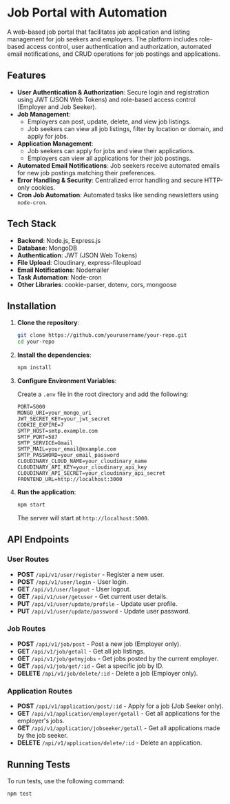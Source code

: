 # Job Portal with Automation

A web-based job portal that facilitates job application and listing management for job seekers and employers. The platform includes role-based access control, user authentication and authorization, automated email notifications, and CRUD operations for job postings and applications.

## Features

- **User Authentication & Authorization**: Secure login and registration using JWT (JSON Web Tokens) and role-based access control (Employer and Job Seeker).
- **Job Management**:
  - Employers can post, update, delete, and view job listings.
  - Job seekers can view all job listings, filter by location or domain, and apply for jobs.
- **Application Management**:
  - Job seekers can apply for jobs and view their applications.
  - Employers can view all applications for their job postings.
- **Automated Email Notifications**: Job seekers receive automated emails for new job postings matching their preferences.
- **Error Handling & Security**: Centralized error handling and secure HTTP-only cookies.
- **Cron Job Automation**: Automated tasks like sending newsletters using `node-cron`.

## Tech Stack

- **Backend**: Node.js, Express.js
- **Database**: MongoDB
- **Authentication**: JWT (JSON Web Tokens)
- **File Upload**: Cloudinary, express-fileupload
- **Email Notifications**: Nodemailer
- **Task Automation**: Node-cron
- **Other Libraries**: cookie-parser, dotenv, cors, mongoose

## Installation

1. **Clone the repository**:

    ```bash
    git clone https://github.com/yourusername/your-repo.git
    cd your-repo
    ```

2. **Install the dependencies**:

    ```bash
    npm install
    ```

3. **Configure Environment Variables**:

    Create a `.env` file in the root directory and add the following:

    ```env
    PORT=5000
    MONGO_URI=your_mongo_uri
    JWT_SECRET_KEY=your_jwt_secret
    COOKIE_EXPIRE=7
    SMTP_HOST=smtp.example.com
    SMTP_PORT=587
    SMTP_SERVICE=Gmail
    SMTP_MAIL=your_email@example.com
    SMTP_PASSWORD=your_email_password
    CLOUDINARY_CLOUD_NAME=your_cloudinary_name
    CLOUDINARY_API_KEY=your_cloudinary_api_key
    CLOUDINARY_API_SECRET=your_cloudinary_api_secret
    FRONTEND_URL=http://localhost:3000
    ```

4. **Run the application**:

    ```bash
    npm start
    ```

    The server will start at `http://localhost:5000`.

## API Endpoints

### User Routes

- **POST** `/api/v1/user/register` - Register a new user.
- **POST** `/api/v1/user/login` - User login.
- **GET** `/api/v1/user/logout` - User logout.
- **GET** `/api/v1/user/getuser` - Get current user details.
- **PUT** `/api/v1/user/update/profile` - Update user profile.
- **PUT** `/api/v1/user/update/password` - Update user password.

### Job Routes

- **POST** `/api/v1/job/post` - Post a new job (Employer only).
- **GET** `/api/v1/job/getall` - Get all job listings.
- **GET** `/api/v1/job/getmyjobs` - Get jobs posted by the current employer.
- **GET** `/api/v1/job/get/:id` - Get a specific job by ID.
- **DELETE** `/api/v1/job/delete/:id` - Delete a job (Employer only).

### Application Routes

- **POST** `/api/v1/application/post/:id` - Apply for a job (Job Seeker only).
- **GET** `/api/v1/application/employer/getall` - Get all applications for the employer's jobs.
- **GET** `/api/v1/application/jobseeker/getall` - Get all applications made by the job seeker.
- **DELETE** `/api/v1/application/delete/:id` - Delete an application.

## Running Tests

To run tests, use the following command:

```bash
npm test
